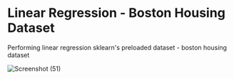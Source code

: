 # Linear Regression - Boston Housing Dataset
Performing linear regression sklearn's preloaded dataset - boston housing dataset

![Screenshot (51)](https://user-images.githubusercontent.com/25554671/66111966-9b773e00-e5e7-11e9-8305-f11656c54483.png)
